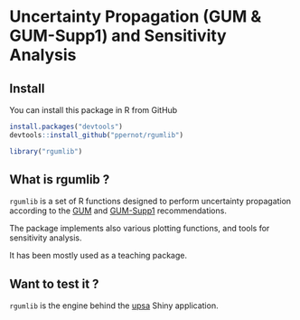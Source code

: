 Uncertainty Propagation (GUM & GUM-Supp1) and Sensitivity Analysis
==================


## Install

You can install this package in R from GitHub

```r
install.packages("devtools")
devtools::install_github("ppernot/rgumlib")
```

```r
library("rgumlib")
```

## What is rgumlib ?

`rgumlib` is a set of R functions designed to perform uncertainty propagation
according to the [GUM](http://www.bipm.org/utils/common/documents/jcgm/JCGM_100_2008_F.pdf) 
and [GUM-Supp1](http://www.bipm.org/utils/common/documents/jcgm/JCGM_101_2008_E.pdf) recommendations.

The package implements also various plotting functions, and tools for sensitivity analysis.

It has been mostly used as a teaching package.

## Want to test it ?

`rgumlib` is the engine behind the [upsa](https://upsa.shinyapps.io/DynamicUI/) Shiny application.


